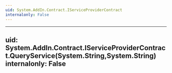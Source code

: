 ```yaml
---
uid: System.AddIn.Contract.IServiceProviderContract
internalonly: False
---
```


---
uid: System.AddIn.Contract.IServiceProviderContract.QueryService(System.String,System.String)
internalonly: False
---
